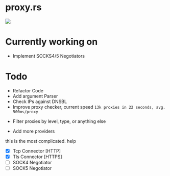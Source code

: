 # proxy.rs
![](https://i.ibb.co/4mwh4VH/a.png)

# Currently working on 
- Implement SOCKS4/5 Negotiators

# Todo
- Refactor Code
- Add argument Parser
- Check IPs against DNSBL
- Improve proxy checker, current speed `13k proxies in 22 seconds, avg. 500ms/proxy`
+ Filter proxies by level, type, or anything else
- Add more providers

this is the most complicated. help
- [x] Tcp Connector [HTTP]
- [x] Tls Connector [HTTPS]
- [ ] SOCK4 Negotiator
- [ ] SOCK5 Negotiator
